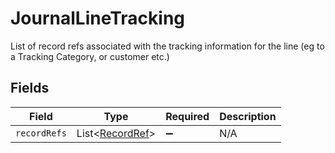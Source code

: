 # JournalLineTracking

List of record refs associated with the tracking information for the line (eg to a Tracking Category, or customer etc.)


## Fields

| Field                                               | Type                                                | Required                                            | Description                                         |
| --------------------------------------------------- | --------------------------------------------------- | --------------------------------------------------- | --------------------------------------------------- |
| `recordRefs`                                        | List<[RecordRef](../../models/shared/RecordRef.md)> | :heavy_minus_sign:                                  | N/A                                                 |